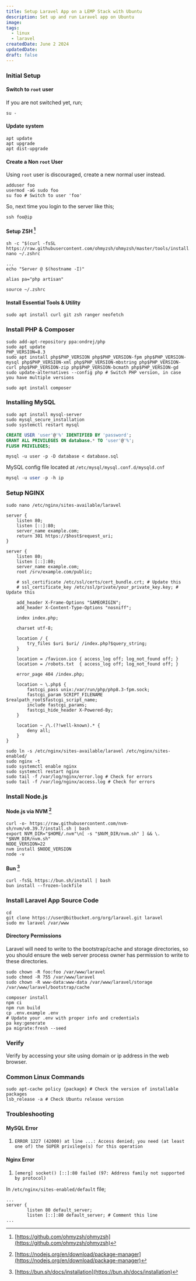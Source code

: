 ```yaml
---
title: Setup Laravel App on a LEMP Stack with Ubuntu
description: Set up and run Laravel app on Ubuntu
image:
tags:
  - linux
  - laravel
createdDate: June 2 2024
updatedDate:
draft: false
---
```


### Initial Setup

#### Switch to `root` user

If you are not switched yet, run;

```shell
su -
```

#### Update system

```shell
apt update
apt upgrade
apt dist-upgrade
```

#### Create a Non `root` User

Using `root` user is discouraged, create a new normal user instead.

```shell
adduser foo
usermod -aG sudo foo
su foo # Switch to user 'foo'
```

So, next time you login to the server like this;

```shell
ssh foo@ip
```

#### Setup ZSH [^1]

[^1]: [https://github.com/ohmyzsh/ohmyzsh](https://github.com/ohmyzsh/ohmyzsh)

```shell
sh -c "$(curl -fsSL https://raw.githubusercontent.com/ohmyzsh/ohmyzsh/master/tools/install.sh)"
nano ~/.zshrc
```

```
...
echo "Server @ $(hostname -I)"

alias pa="php artisan"
```

```shell
source ~/.zshrc
```

#### Install Essential Tools & Utility

```shell
sudo apt install curl git zsh ranger neofetch
```

### Install PHP & Composer

```shell
sudo add-apt-repository ppa:ondrej/php
sudo apt update
PHP_VERSION=8.3
sudo apt install php$PHP_VERSION php$PHP_VERSION-fpm php$PHP_VERSION-mysql php$PHP_VERSION-xml php$PHP_VERSION-mbstring php$PHP_VERSION-curl php$PHP_VERSION-zip php$PHP_VERSION-bcmath php$PHP_VERSION-gd
sudo update-alternatives --config php # Switch PHP version, in case you have multiple versions
```

```shell
sudo apt install composer
```

### Installing MySQL

```shell
sudo apt install mysql-server
sudo mysql_secure_installation
sudo systemctl restart mysql
```

```sql
CREATE USER 'user'@'%' IDENTIFIED BY 'password';
GRANT ALL PRIVILEGES ON database.* TO 'user'@'%';
FLUSH PRIVILEGES;
```

```mysql
mysql -u user -p -D database < database.sql
```

MySQL config file located at `/etc/mysql/mysql.conf.d/mysqld.cnf`

```sql
mysql -u user -p -h ip
```

### Setup NGINX

```shell
sudo nano /etc/nginx/sites-available/laravel
```

```nginx
server {
    listen 80;
    listen [::]:80;
    server_name example.com;
    return 301 https://$host$request_uri;
}

server {
    listen 80;
    listen [::]:80;
    server_name example.com;
    root /srv/example.com/public;

    # ssl_certificate /etc/ssl/certs/cert_bundle.crt; # Update this
    # ssl_certificate_key /etc/ssl/private/your_private_key.key; # Update this

    add_header X-Frame-Options "SAMEORIGIN";
    add_header X-Content-Type-Options "nosniff";

    index index.php;

    charset utf-8;

    location / {
        try_files $uri $uri/ /index.php?$query_string;
    }

    location = /favicon.ico { access_log off; log_not_found off; }
    location = /robots.txt  { access_log off; log_not_found off; }

    error_page 404 /index.php;

    location ~ \.php$ {
        fastcgi_pass unix:/var/run/php/php8.3-fpm.sock;
        fastcgi_param SCRIPT_FILENAME $realpath_root$fastcgi_script_name;
        include fastcgi_params;
        fastcgi_hide_header X-Powered-By;
    }

    location ~ /\.(?!well-known).* {
        deny all;
    }
}
```

```shell
sudo ln -s /etc/nginx/sites-available/laravel /etc/nginx/sites-enabled/
sudo nginx -t
sudo systemctl enable nginx
sudo systemctl restart nginx
sudo tail -f /var/log/nginx/error.log # Check for errors
sudo tail -f /var/log/nginx/access.log # Check for errors
```

### Install Node.js

#### Node.js via NVM [^2]

[^2]: [https://nodejs.org/en/download/package-manager](https://nodejs.org/en/download/package-manager)

```shell
curl -o- https://raw.githubusercontent.com/nvm-sh/nvm/v0.39.7/install.sh | bash
export NVM_DIR="$HOME/.nvm"\n[ -s "$NVM_DIR/nvm.sh" ] && \. "$NVM_DIR/nvm.sh"
NODE_VERSION=22
nvm install $NODE_VERSION
node -v
```

#### Bun [^3]

[^3]: [https://bun.sh/docs/installation](https://bun.sh/docs/installation)

```shell
curl -fsSL https://bun.sh/install | bash
bun install --frozen-lockfile
```

### Install Laravel App Source Code

```shell
cd
git clone https://user@bitbucket.org/org/laravel.git laravel
sudo mv laravel /var/www
```

#### Directory Permissions

Laravel will need to write to the bootstrap/cache and storage directories, so you should ensure the web server process owner has permission to write to these directories.

```shell
sudo chown -R foo:foo /var/www/laravel
sudo chmod -R 755 /var/www/laravel
sudo chown -R www-data:www-data /var/www/laravel/storage /var/www/laravel/bootstrap/cache
```

```shell
composer install
npm ci
npm run build
cp .env.example .env
# Update your .env with proper info and credentials
pa key:generate
pa migrate:fresh --seed
```

### Verify

Verify by accessing your site using domain or ip address in the web browser.

### Common Linux Commands

```shell
sudo apt-cache policy {package} # Check the version of installable packages
lsb_release -a # Check Ubuntu release version
```

### Troubleshooting

#### MySQL Error

1. `ERROR 1227 (42000) at line ...: Access denied; you need (at least one of) the SUPER privilege(s) for this operation`

#### Nginx Error

1. `[emerg] socket() [::]:80 failed (97: Address family not supported by protocol)`

In `/etc/nginx/sites-enabled/default` file;

```nginx
...
server {
        listen 80 default_server;
        listen [::]:80 default_server; # Comment this line
...
```
